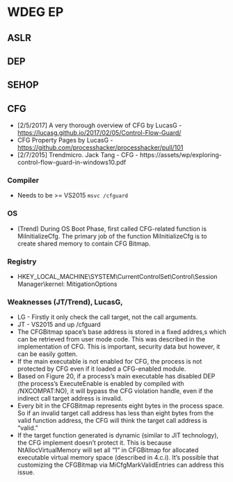 # WDEG EP

## ASLR

## DEP

## SEHOP

## CFG
- [2/5/2017] A very thorough overview of CFG by LucasG - https://lucasg.github.io/2017/02/05/Control-Flow-Guard/
- CFG Property Pages by LucasG - https://github.com/processhacker/processhacker/pull/101
- [2/7/2015] Trendmicro. Jack Tang - CFG - https://assets/wp/exploring-control-flow-guard-in-windows10.pdf

### Compiler
- Needs to be >= VS2015 `msvc /cfguard `

### OS
- (Trend) During OS Boot Phase, first called CFG-related function is MiInitializeCfg. The primary job of the function MiInitializeCfg is to create shared memory to
contain CFG Bitmap.

### Registry
- HKEY_LOCAL_MACHINE\SYSTEM\CurrentControlSet\Control\Session Manager\kernel: MitigationOptions

### Weaknesses (JT/Trend), LucasG, 
- LG - Firstly it only check the call target, not the call arguments. 
- JT - VS2015 and up /cfguard 
- The CFGBitmap space’s base address is stored in a fixed addres,s which can be retrieved from user mode code. This was described in the implementation of CFG. This is important, security data but however, it can be easily gotten.
- If the main executable is not enabled for CFG, the process is not protected by CFG even if it loaded a CFG-enabled module.
- Based on Figure 20, if a process’s main executable has disabled DEP (the process’s ExecuteEnable is enabled by compiled with /NXCOMPAT:NO), it will bypass the CFG violation handle, even if the indirect call target address is invalid.
- Every bit in the CFGBitmap represents eight bytes in the process space. So if an invalid target call address has less than eight bytes from the valid function address, the CFG will think the target call address is “valid.”
- If the target function generated is dynamic (similar to JIT technology), the CFG implement doesn’t protect it. This is because NtAllocVirtualMemory will set all “1” in CFGBitmap for allocated executable virtual memory space (described in 4.c.i). It’s possible that customizing the CFGBitmap via MiCfgMarkValidEntries can address this issue.
